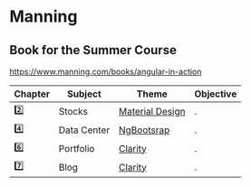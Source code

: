 # Manning

## Book for the Summer Course

https://www.manning.com/books/angular-in-action

|  Chapter            | Subject       |  Theme                                          | Objective                 |
|---------------------|---------------|-------------------------------------------------|---------------------------|
| [:two:](chapter2)   | Stocks        | [Material Design](https://material.angular.io)  | .   |
| [:four:](chapter4)  | Data Center   | [NgBootsrap](https://ng-bootstrap.github.io)    | .   |
| [:six:](chapter6)   | Portfolio     | [Clarity](https://clarity.design/)              | .   |
| [:seven:](chapter7) | Blog          | [Clarity](https://clarity.design/)              | .   |

